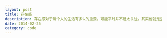 ```yaml
---
layout: post
title: 存在感
description: 存在感对于每个人的生活有多么的重要，可能平时并不是太关注，其实他就是生活的全部
date: 2014-02-25
category: code
---
```



[Ray]:    http://aartisan.github.io  "Ray"
